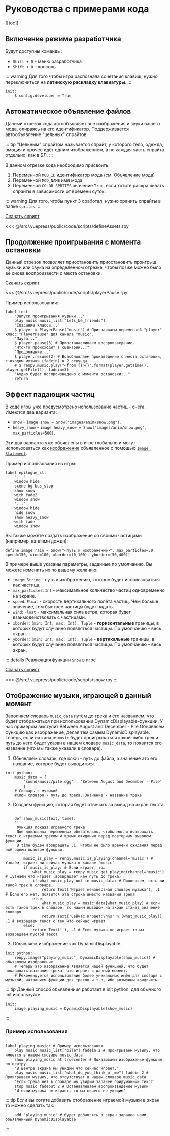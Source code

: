 # Руководства с примерами кода

[[toc]]

## Включение режима разработчика

Будут доступны команды:

- `Shift + D` - меню разработчика
- `Shift + O` - консоль

::: warning
Для того чтобы игра распознала сочетания клавиш, нужно переключиться на **латинскую раскладку клавиатуры**.
:::

```renpy
init:
    $ config.developer = True
```

## Автоматическое объявление файлов

Данный отрезок кода автообъявляет все изображения и звуки вашего мода, опираясь на его идентификатор. Поддерживается автообъявление "цельных" спрайтов.

::: tip
"Цельным" спрайтом называется спрайт, у которого тело, одежда, эмоция и прочее идёт одним изображением, а не каждая часть спрайта отдельно, как в БЛ.
:::

В данном отрезке кода необходимо присвоить:

1. Переменной `MOD_ID` идентификатор мода (см. [Объявление мода](/guide/#объявление-мода))
2. Переменной `MOD_NAME` имя мода
3. Переменной `COLOR_SPRITES` значение `True`, если хотите раскрашивать спрайты в зависимости от времени суток.

::: warning
Для того, чтобы пункт 3 сработал, нужно хранить спрайты в папке `sprites`.
:::

<a href="/src/.vuepress/public/code/scripts/defineAssets.rpy" download>Скачать скрипт</a>

<<< @/src/.vuepress/public/code/scripts/defineAssets.rpy

## Продолжение проигрывания с момента остановки

Данный отрезок позволяет приостановить приостановить проигрыш музыки или звука на определённом отрезке, чтобы позже можно было её снова воспроизвести с места остановки.

<a href="/src/.vuepress/public/code/scripts/playerPause.rpy" download>Скачать скрипт</a>

<<< @/src/.vuepress/public/code/scripts/playerPause.rpy

Пример использования:

```renpy
label test:
    "Запуск проигрывания музыки..."
    play music music_list["lets_be_friends"]
    "Создание класса..."
    $ player = PlayerPause("music") # Присваиваем переменной "player" класс "PlayerPause" для канала "music".
    "Пауза..."
    $ player.pause(3) # Приостанавливаем воспроизведение.
    "Что-то происходит в сценарии..."
    "Продолжение..."
    $ player.resume(2) # Возобновляем произведение с места остановки, с входом музыки (fadein) в 2 секунды
    # $ renpy.music.play("<from {}>{}".format(player.getTime(), player.getFile()), fadein=3)
    "Аудио будет воспроизведено с момента остановки..."
    return
```

## Эффект падающих частиц

В коде игры уже предусмотрено использование частиц - снега. Имеются два варианта:

- `snow` - `image snow = Snow("images/anim/snow.png")`.
- `heavy_snow` - `image heavy_snow = Snow("images/anim/snow.png", max_particles=500)`.

Эти два варианта уже объявлены в игре глобально и могут использоваться как [изображение](https://www.renpy.org/doc/html/displaying_images.html#image) объявленное с помощью [`Image Statement`](https://www.renpy.org/doc/html/displaying_images.html#image-statement).

Пример использования из игры:

```renpy{5-6,11-12}
label epilogue_sl:
    "..."
    window hide
    scene bg bus_stop
    show snow
    with fade2
    window show
    "..."
    window hide
    hide snow
    show heavy_snow
    with fade
    window show
```

Вы также можете создать изображение со своими частицами (например, каплями дождя):

```renpy
define image rain = Snow("<путь к изображению>", max_particles=50, speed=150, wind=100, xborder=(0,100), yborder=(50,400))
```

В примере выше указаны параметры, заданные по умолчанию. Вы можете изменить их по вашему желанию:

- `image`: `String` - путь к изображению, которое будет использоваться как частица.
- `max_particles`: `Int` - максимальное количество частиц одновременно на экране.
- `speed`: `Float` - скорость вертикального полёта частиц. Чем больше значение, тем быстрее частицы будут падать.
- `wind`: `Float` - максимальная сила ветра, которая будет взаимодействовать с частицами.
- `xborder`: `(min: Int, max: Int): Tuple` - **горизонтальные** границы, в которых будут случайно появляться частицы. По умолчанию - весь экран.
- `yborder`: `(min: Int, max: Int): Tuple` - **вертикальные** границы, в которых будут случайно появляться частицы. По умолчанию - весь экран.

::: details Реализация функции `Snow` в игре

<a href="/src/.vuepress/public/code/scripts/snow.rpy" download>Скачать скрипт</a>

<<< @/src/.vuepress/public/code/scripts/snow.rpy
:::

## Отображение музыки, играющей в данный момент
Заполняем словарь `music_data` путём до трека и его названием, что будет отображаться при использовании DynamicDisplayable-функции.
У нас примером выступит Between August and December - Pile
Объявляем функцию как изображение, делая тем самым DynamicDisplayable.
Теперь, если на канале `music` будет проигрываться какой-либо трек и путь до него будет указан в нашем словаре `music_data`, то появится его название (что мы также указали в словаре).

1. Обьявляем словарь, где ключ - путь до файла, а значение это его название, которое будет выводиться. 
```renpy 3-4
init python:
    music_data = {
        'sound/music/pile.ogg' : 'Between August and December - Pile'
        }
    # Словарь с музыкой
    #Ключ словаря - путь до трека. Значение - название трека
``` 
2. Создаём функцию, которая будет отвечать за вывод на экран текста.

```renpy

    def show_music(text, time):
    ''' 
     Функция показа играемого трека
     Две локальных переменных обязательны, чтобы могли возвращать текст с играемым треком и время ожидания перед повторным вызовом функции.
     В time будем возвращать .1, чтобы не было времени ожидания перед ещё одним вызовом функции.
     '''
        music_is_play = renpy.music.is_playing(channel='music') # Узнаём, играет ли сейчас музыка в канале 'music'
        if music_is_play: # Если играет, то…
            what_music_play = renpy.music.get_playing(channel='music') # …узнаём что играет (возвращает нам путь до трека)
            if what_music_play not in music_data: # Проверяем, есть ли такой трек в словаре.
                return Text('Играет неизвестная словарю музыка'), .1  # Если его нет, появится эта строка вместо названия трека
            else:
                what_music_play = music_data[what_music_play] # если есть такой трек в словаре, то нашим выводом на экран станет значение словаря 
                return Text('Сейчас играет:\n%s' % (what_music_play)), .1 # возращаем текст с тем что сейчас играет
        else:
            return Text(''), .1 # Если музыка не играет то мы возвращаем пустой текст 
```
3. Обьявляем изображение как DynamicDisplayable.
```renpy
init python:    
    renpy.image("playing_music", DynamicDisplayable(show_music)) # обьявляем изображение
    # Теперь это изображение является нашей функцией, что будет показывать название трека, что играет в данный момент.
    # Рекомендуется использование более уникальных имён для словаря с музыкой, названием функции для треков и т.п, ибо возможны конфликты.
```
::: tip
Данный способ обьявлениия работает в init python. для обычного init используйте:
```renpy
init:
    image playing_music = DynamicDisplayable(show_music)
```
:::

### Пример использования
```renpy
    
label playing_music: # Пример использования
    play music music_list["pile"] fadein 2 # Проигрываем музыку, что имеется в нашем словаре music_data
    show playing_music at truecenter # Показываем изображение-функцию по центру.
    'В центре экрана мы увидим что сейчас играет.'
    play music music_list["what_do_you_think_of_me"] fadein 2 # Проигрываем музыку, что отсутствует в нашем словаре music_data
    'Если трека нет в словаре мы увидим заранее придуманный текст'
    stop music fadeout 2 # Останавливаем воспроизведение музыки
    'И если музыка не играет, то мы ничего не увидим'
```

::: tip
Если вы хотите добавить отображение играемой музыки в экран то можно сделать так:
```renpy
    add 'playing_music' # будет добавлять в экран заранее нами обьявленныый DynamicDisplayable
```
:::

